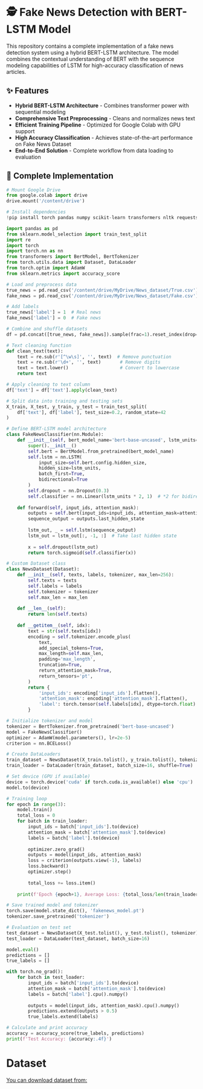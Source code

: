 # 🕵️ Fake News Detection with BERT-LSTM Model

This repository contains a complete implementation of a fake news detection system using a hybrid BERT-LSTM architecture. The model combines the contextual understanding of BERT with the sequence modeling capabilities of LSTM for high-accuracy classification of news articles.

## ✨ Features

- **Hybrid BERT-LSTM Architecture** - Combines transformer power with sequential modeling
- **Comprehensive Text Preprocessing** - Cleans and normalizes news text
- **Efficient Training Pipeline** - Optimized for Google Colab with GPU support
- **High Accuracy Classification** - Achieves state-of-the-art performance on Fake News Dataset
- **End-to-End Solution** - Complete workflow from data loading to evaluation

## 🚀 Complete Implementation

```python
# Mount Google Drive
from google.colab import drive
drive.mount('/content/drive')

# Install dependencies
!pip install torch pandas numpy scikit-learn transformers nltk requests beautifulsoup4

import pandas as pd
from sklearn.model_selection import train_test_split
import re
import torch
import torch.nn as nn
from transformers import BertModel, BertTokenizer
from torch.utils.data import Dataset, DataLoader
from torch.optim import AdamW
from sklearn.metrics import accuracy_score

# Load and preprocess data
true_news = pd.read_csv('/content/drive/MyDrive/News_dataset/True.csv')
fake_news = pd.read_csv('/content/drive/MyDrive/News_dataset/Fake.csv')

# Add labels
true_news['label'] = 1  # Real news
fake_news['label'] = 0  # Fake news

# Combine and shuffle datasets
df = pd.concat([true_news, fake_news]).sample(frac=1).reset_index(drop=True)

# Text cleaning function
def clean_text(text):
    text = re.sub(r'[^\w\s]', '', text)  # Remove punctuation
    text = re.sub(r'\d+', '', text)       # Remove digits
    text = text.lower()                   # Convert to lowercase
    return text

# Apply cleaning to text column
df['text'] = df['text'].apply(clean_text)

# Split data into training and testing sets
X_train, X_test, y_train, y_test = train_test_split(
    df['text'], df['label'], test_size=0.2, random_state=42
)

# Define BERT-LSTM model architecture
class FakeNewsClassifier(nn.Module):
    def __init__(self, bert_model_name='bert-base-uncased', lstm_units=128):
        super().__init__()
        self.bert = BertModel.from_pretrained(bert_model_name)
        self.lstm = nn.LSTM(
            input_size=self.bert.config.hidden_size,
            hidden_size=lstm_units,
            batch_first=True,
            bidirectional=True
        )
        self.dropout = nn.Dropout(0.3)
        self.classifier = nn.Linear(lstm_units * 2, 1)  # *2 for bidirectional
        
    def forward(self, input_ids, attention_mask):
        outputs = self.bert(input_ids=input_ids, attention_mask=attention_mask)
        sequence_output = outputs.last_hidden_state
        
        lstm_out, _ = self.lstm(sequence_output)
        lstm_out = lstm_out[:, -1, :]  # Take last hidden state
        
        x = self.dropout(lstm_out)
        return torch.sigmoid(self.classifier(x))

# Custom Dataset class
class NewsDataset(Dataset):
    def __init__(self, texts, labels, tokenizer, max_len=256):
        self.texts = texts
        self.labels = labels
        self.tokenizer = tokenizer
        self.max_len = max_len
        
    def __len__(self):
        return len(self.texts)
        
    def __getitem__(self, idx):
        text = str(self.texts[idx])
        encoding = self.tokenizer.encode_plus(
            text,
            add_special_tokens=True,
            max_length=self.max_len,
            padding='max_length',
            truncation=True,
            return_attention_mask=True,
            return_tensors='pt',
        )
        return {
            'input_ids': encoding['input_ids'].flatten(),
            'attention_mask': encoding['attention_mask'].flatten(),
            'label': torch.tensor(self.labels[idx], dtype=torch.float)
        }

# Initialize tokenizer and model
tokenizer = BertTokenizer.from_pretrained('bert-base-uncased')
model = FakeNewsClassifier()
optimizer = AdamW(model.parameters(), lr=2e-5)
criterion = nn.BCELoss()

# Create DataLoaders
train_dataset = NewsDataset(X_train.tolist(), y_train.tolist(), tokenizer)
train_loader = DataLoader(train_dataset, batch_size=16, shuffle=True)

# Set device (GPU if available)
device = torch.device('cuda' if torch.cuda.is_available() else 'cpu')
model.to(device)

# Training loop
for epoch in range(3):
    model.train()
    total_loss = 0
    for batch in train_loader:
        input_ids = batch['input_ids'].to(device)
        attention_mask = batch['attention_mask'].to(device)
        labels = batch['label'].to(device)
        
        optimizer.zero_grad()
        outputs = model(input_ids, attention_mask)
        loss = criterion(outputs.view(-1), labels)
        loss.backward()
        optimizer.step()
        
        total_loss += loss.item()
    
    print(f'Epoch {epoch+1}, Average Loss: {total_loss/len(train_loader):.4f}')

# Save trained model and tokenizer
torch.save(model.state_dict(), 'fakenews_model.pt')
tokenizer.save_pretrained('tokenizer')

# Evaluation on test set
test_dataset = NewsDataset(X_test.tolist(), y_test.tolist(), tokenizer)
test_loader = DataLoader(test_dataset, batch_size=16)

model.eval()
predictions = []
true_labels = []

with torch.no_grad():
    for batch in test_loader:
        input_ids = batch['input_ids'].to(device)
        attention_mask = batch['attention_mask'].to(device)
        labels = batch['label'].cpu().numpy()
        
        outputs = model(input_ids, attention_mask).cpu().numpy()
        predictions.extend(outputs > 0.5)
        true_labels.extend(labels)

# Calculate and print accuracy
accuracy = accuracy_score(true_labels, predictions)
print(f'Test Accuracy: {accuracy:.4f}')
```
# Dataset
[You can download dataset from:](https://www.kaggle.com/datasets/emineyetm/fake-news-detection-datasets)
